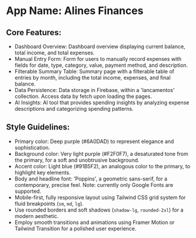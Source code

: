 # **App Name**: Alines Finances

## Core Features:

- Dashboard Overview: Dashboard overview displaying current balance, total income, and total expenses.
- Manual Entry Form: Form for users to manually record expenses with fields for date, type, category, value, payment method, and description.
- Filterable Summary Table: Summary page with a filterable table of entries by month, including the total income, expenses, and final balance.
- Data Persistence: Data storage in Firebase, within a 'lancamentos' collection. Access data by fetch upon loading the pages.
- AI Insights: AI tool that provides spending insights by analyzing expense descriptions and categorizing spending patterns.

## Style Guidelines:

- Primary color: Deep purple (#6A0DAD) to represent elegance and sophistication.
- Background color: Very light purple (#F2F0F7), a desaturated tone from the primary, for a soft and unobtrusive background.
- Accent color: Light blue (#91B5F2), an analogous color to the primary, to highlight key elements.
- Body and headline font: 'Poppins', a geometric sans-serif, for a contemporary, precise feel. Note: currently only Google Fonts are supported.
- Mobile-first, fully responsive layout using Tailwind CSS grid system for fluid breakpoints (`sm`, `md`, `lg`).
- Use rounded borders and soft shadows (`shadow-lg`, `rounded-2xl`) for a modern aesthetic.
- Employ smooth transitions and animations using Framer Motion or Tailwind Transition for a polished user experience.